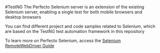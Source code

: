 #TestNG
The Perfecto Selenium server is an extension of the existing Selenium server, enabling a single test for both mobile browsers and desktop browsers

You can find different project and code samples related to Selenium, which are based on the TestNG test automation framework in this repository

To learn more on Perfecto Selenium, access the [Selenium RemoteWebDriver Guide](https://community.perfectomobile.com/posts/915148-selenium-remotewebdriver)
